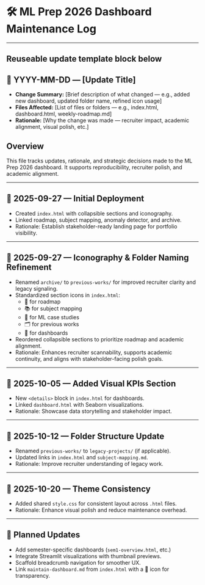 # 🛠️ ML Prep 2026 Dashboard Maintenance Log


-----------
## Reuseable update template block below ## 

## 📅 YYYY-MM-DD — [Update Title]
- **Change Summary:** [Brief description of what changed — e.g., added new dashboard, updated folder name, refined icon usage]
- **Files Affected:** [List of files or folders — e.g., index.html, dashboard.html, weekly-roadmap.md]
- **Rationale:** [Why the change was made — recruiter impact, academic alignment, visual polish, etc.]


## Overview
This file tracks updates, rationale, and strategic decisions made to the ML Prep 2026 dashboard. It supports reproducibility, recruiter polish, and academic alignment.

---

## 📅 2025-09-27 — Initial Deployment
- Created `index.html` with collapsible sections and iconography.
- Linked roadmap, subject mapping, anomaly detector, and archive.
- Rationale: Establish stakeholder-ready landing page for portfolio visibility.

---

## 📅 2025-09-27 — Iconography & Folder Naming Refinement
- Renamed `archive/` to `previous-works/` for improved recruiter clarity and legacy signaling.
- Standardized section icons in `index.html`:
  - 🧭 for roadmap
  - 📚 for subject mapping
  - 🧠 for ML case studies
  - 🗂️ for previous works
  - 🎯 for dashboards
- Reordered collapsible sections to prioritize roadmap and academic alignment.
- Rationale: Enhances recruiter scannability, supports academic continuity, and aligns with stakeholder-facing polish goals.

---

## 📅 2025-10-05 — Added Visual KPIs Section
- New `<details>` block in `index.html` for dashboards.
- Linked `dashboard.html` with Seaborn visualizations.
- Rationale: Showcase data storytelling and stakeholder impact.

---

## 📅 2025-10-12 — Folder Structure Update
- Renamed `previous-works/` to `legacy-projects/` (if applicable).
- Updated links in `index.html` and `subject-mapping.md`.
- Rationale: Improve recruiter understanding of legacy work.

---

## 📅 2025-10-20 — Theme Consistency
- Added shared `style.css` for consistent layout across `.html` files.
- Rationale: Enhance visual polish and reduce maintenance overhead.

---

## 🔮 Planned Updates
- Add semester-specific dashboards (`sem1-overview.html`, etc.)
- Integrate Streamlit visualizations with thumbnail previews.
- Scaffold breadcrumb navigation for smoother UX.
- Link `maintain-dashboard.md` from `index.html` with a 📓 icon for transparency.
